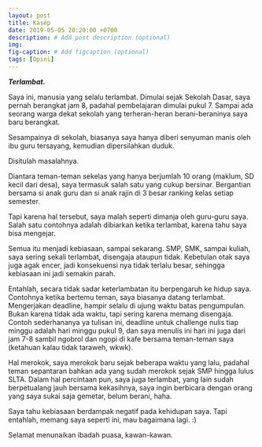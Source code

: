 ```yaml
---
layout: post
title: Kasèp
date: 2019-05-05 20:20:00 +0700
description: # Add post description (optional)
img: 
fig-caption: # Add figcaption (optional)
tags: [Opini]
---
```


***Terlambat.***

Saya ini, manusia yang selalu terlambat. 
Dimulai sejak Sekolah Dasar, saya pernah berangkat jam 8, padahal pembelajaran dimulai pukul 7. Sampai ada seorang warga dekat sekolah yang terheran-heran berani-beraninya saya baru berangkat.

Sesampainya di sekolah, biasanya saya hanya diberi senyuman manis oleh ibu guru tersayang, kemudian dipersilahkan duduk.

Disitulah masalahnya.

Diantara teman-teman sekelas yang hanya berjumlah 10 orang (maklum, SD kecil dari desa), saya termasuk salah satu yang cukup bersinar. Bergantian bersama si anak guru dan si anak rajin di 3 besar ranking kelas setiap semester.

Tapi karena hal tersebut, saya malah seperti dimanja oleh guru-guru saya. Salah satu contohnya adalah dibiarkan ketika terlambat, karena tahu saya bisa mengejar.

Semua itu menjadi kebiasaan, sampai sekarang. SMP, SMK, sampai kuliah, saya sering sekali terlambat, disengaja ataupun tidak. Kebetulan otak saya juga agak encer, jadi konsekuensi nya tidak terlalu besar, sehingga kebiasaan ini jadi semakin parah.

Entahlah, secara tidak sadar keterlambatan itu berpengaruh ke hidup saya. Contohnya ketika bertemu teman, saya biasanya datang terlambat. Mengerjakan deadline, hampir selalu di ujung waktu batas pengumpulan. Bukan karena tidak ada waktu, tapi sering karena memang disengaja. Contoh sederhananya ya tulisan ini, deadline untuk challenge nulis tiap minggu adalah hari minggu pukul 9, dan saya menulis ini hari ini juga dari jam 7-8 sambil ngobrol dan ngopi di kafe bersama teman-teman saya (ketahuan kalau tidak taraweh, wkwk).

Hal merokok, saya merokok baru sejak beberapa waktu yang lalu, padahal teman sepantaran bahkan ada yang sudah merokok sejak SMP hingga lulus SLTA. Dalam hal percintaan pun, saya juga terlambat, yang lain sudah berpetualang jauh bersama kekasihnya, saya ingin berbicara dengan orang yang saya sukai saja gemetar, belum berani, haha.

Saya tahu kebiasaan berdampak negatif pada kehidupan saya. Tapi entahlah, memang saya seperti ini, mau bagaimana lagi. :)

Selamat menunaikan ibadah puasa, kawan-kawan.
